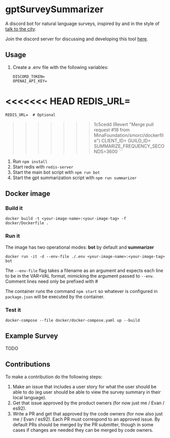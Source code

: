 # gptSurveySummarizer

A discord bot for natural language surveys, inspired by and in the style of [talk to the city](https://github.com/AIObjectives/talk-to-the-city-reports).

Join the discord server for discussing and developing this tool [here](https://discord.gg/2cmxYYMyHN).

## Usage

1. Create a .env file with the following variables: 

    ```shell
    DISCORD_TOKEN=
    OPENAI_API_KEY=
<<<<<<< HEAD
    REDIS_URL=
=======
    REDIS_URL=  # Optional
>>>>>>> 1c5cedd (Revert "Merge pull request #18 from MinaFoundation/smorci/dockerfile")
    CLIENT_ID=
    GUILD_ID=
    SUMMARIZE_FREQUENCY_SECONDS=3600
    ```

1. Run `npm install`
2. Start redis with `redis-server`
3. Start the main bot script with `npm run bot`
4. Start the gpt summarization script with `npm run summarizer`

## Docker image

### Build it

```
docker build -t <your-image-name>:<your-image-tag> -f docker/Dockerfile .
```

### Run it

The image has two operational modes: **bot** by default and **summarizer**

```
docker run -it -d --env-file ./.env <your-image-name>:<your-image-tag> bot
```

The `--env-file` flag takes a filename as an argument and expects each line to be in the VAR=VAL format, mimicking the argument passed to `--env`. Comment lines need only be prefixed with #

The container runs the command `npm start` so whatever is configured in `package.json` will be executed by the container.

### Test it

```
docker-compose --file docker/docker-compose.yaml up --build
```

## Example Survey

TODO

## Contributions

To make a contribution do the following steps:

1. Make an issue that includes a user story for what the user should be able to do (eg user should be able to view the survey summary in their local language).
2. Get that issue approved by the product owners (for now just me / Evan / es92).
3. Write a PR and get that approved by the code owners (for now also just me / Evan / es92). Each PR must correspond to an approved issue. By default PRs should be merged by the PR submitter, though in some cases if changes are needed they can be merged by code owners.
